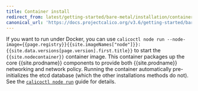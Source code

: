 ```yaml
---
title: Container install
redirect_from: latest/getting-started/bare-metal/installation/container
canonical_url: 'https://docs.projectcalico.org/v3.6/getting-started/bare-metal/installation/container'
---
```


If you want to run under Docker, you can use `calicoctl node run --node-image={{page.registry}}{{site.imageNames["node"]}}:{{site.data.versions[page.version].first.title}}` 
to start the `{{site.nodecontainer}}` container image. This container packages 
up the core {{site.prodname}} components to provide both {{site.prodname}} 
networking and network policy. Running the container automatically pre-initializes 
the etcd database (which the other installations methods do not). See the
[`calicoctl node run`]({{site.baseurl}}/{{page.version}}/reference/calicoctl/commands/node/run)
guide for details.
